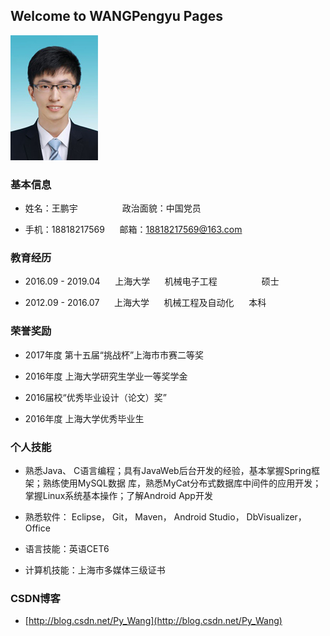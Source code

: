 ## Welcome to WANGPengyu Pages
![GitHub Logo](/images/photo.jpg)
### 基本信息
- 姓名：王鹏宇                  政治面貌：中国党员

- 手机：18818217569      邮箱：18818217569@163.com

### 教育经历
- 2016.09 - 2019.04      上海大学      机械电子工程                  硕士

- 2012.09 - 2016.07      上海大学      机械工程及自动化      本科

### 荣誉奖励
- 2017年度 第十五届“挑战杯”上海市市赛二等奖

- 2016年度 上海大学研究生学业一等奖学金

- 2016届校“优秀毕业设计（论文）奖”

- 2016年度 上海大学优秀毕业生

### 个人技能
- 熟悉Java、 C语言编程；具有JavaWeb后台开发的经验，基本掌握Spring框架；熟练使用MySQL数据
库，熟悉MyCat分布式数据库中间件的应用开发；掌握Linux系统基本操作；了解Android App开发

- 熟悉软件： Eclipse， Git， Maven， Android Studio， DbVisualizer， Office

- 语言技能：英语CET6

- 计算机技能：上海市多媒体三级证书

### CSDN博客
- [http://blog.csdn.net/Py_Wang](http://blog.csdn.net/Py_Wang) 

